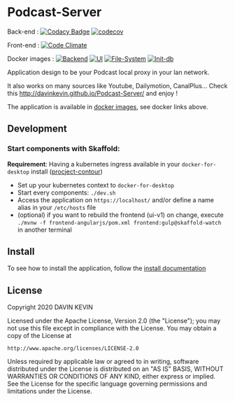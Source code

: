 Podcast-Server
==============

Back-end : [![Codacy Badge](https://app.codacy.com/project/badge/Grade/1cf045bbebc94d8fb99c19a53f794ad6)](https://www.codacy.com/manual/davin-kevin/Podcast-Server?utm_source=gitlab.com&amp;utm_medium=referral&amp;utm_content=davinkevin/Podcast-Server&amp;utm_campaign=Badge_Grade) [![codecov](https://codecov.io/gl/davinkevin/Podcast-Server/branch/master/graph/badge.svg)](https://codecov.io/gl/davinkevin/Podcast-Server)

Front-end : [![Code Climate](https://codeclimate.com/github/davinkevin/Podcast-Server/badges/gpa.svg)](https://codeclimate.com/github/davinkevin/Podcast-Server)

Docker images : [![Backend](https://badgen.net/badge/docker/backend/blue?icon=docker)](https://hub.docker.com/r/podcastserver/backend) [![UI](https://badgen.net/badge/docker/ui/blue?icon=docker)](https://hub.docker.com/r/podcastserver/ui) [![File-System](https://badgen.net/badge/docker/file-system/blue?icon=docker)](https://hub.docker.com/r/podcastserver/file-system) [![Init-db](https://badgen.net/badge/docker/init-db/blue?icon=docker)](https://hub.docker.com/r/podcastserver/init-db)

Application design to be your Podcast local proxy in your lan network.

It also works on many sources like Youtube, Dailymotion, CanalPlus… Check this http://davinkevin.github.io/Podcast-Server/ and enjoy !

The application is available in [docker images](https://hub.docker.com/r/podcastserver/), see docker links above.

## Development 

### Start components with Skaffold:

**Requirement**: Having a kubernetes ingress available in your `docker-for-desktop` install ([procject-contour](https://projectcontour.io/getting-started/))

* Set up your kubernetes context to `docker-for-desktop`
* Start every components: `./dev.sh`
* Access the application on `https://localhost/` and/or define a name alias in your `/etc/hosts` file
* (optional) if you want to rebuild the frontend (ui-v1) on change, execute `./mvnw -f frontend-angularjs/pom.xml frontend:gulp@skaffold-watch` in another terminal

## Install 

To see how to install the application, follow the [install documentation](https://gitlab.com/davinkevin/Podcast-Server/-/blob/master/documentation/modules/ROOT/pages/installation/)

## License

Copyright 2020 DAVIN KEVIN

Licensed under the Apache License, Version 2.0 (the "License");
you may not use this file except in compliance with the License.
You may obtain a copy of the License at

    http://www.apache.org/licenses/LICENSE-2.0

Unless required by applicable law or agreed to in writing, software
distributed under the License is distributed on an "AS IS" BASIS,
WITHOUT WARRANTIES OR CONDITIONS OF ANY KIND, either express or implied.
See the License for the specific language governing permissions and
limitations under the License.


